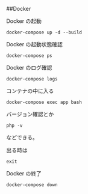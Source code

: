 ##Docker

Docker の起動

```
docker-compose up -d --build
```

Docker の起動状態確認

```
docker-compose ps
```

Docker のログ確認

```
docker-compose logs
```

コンテナの中に入る

```
docker-compose exec app bash
```

バージョン確認とか

```
php -v
```

などできる。

出る時は

```
exit
```

Docker の終了

```
docker-compose down
```
